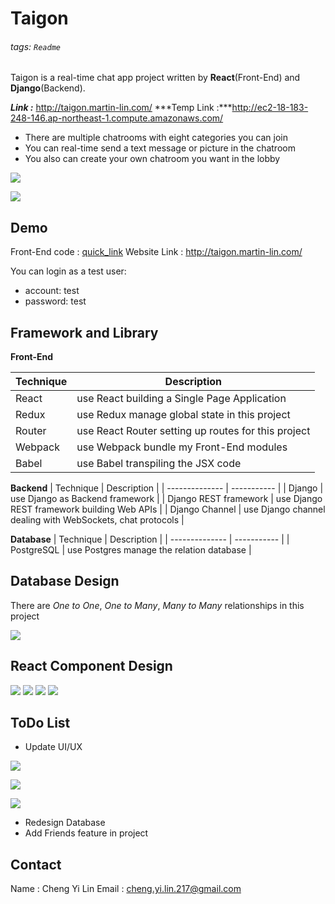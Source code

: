 # Taigon

###### tags: `Readme`

Taigon is a real-time chat app project written by **React**(Front-End) and **Django**(Backend).

***Link :*** http://taigon.martin-lin.com/
***Temp Link :***http://ec2-18-183-248-146.ap-northeast-1.compute.amazonaws.com/

* There are multiple chatrooms with eight categories you can join
* You can real-time send a text message or picture in the chatroom
* You also can create your own chatroom you want in the lobby


![](https://i.imgur.com/wF98PvZ.gif)

![](https://i.imgur.com/XLXJNDg.gif)



## Demo
Front-End code : [quick_link](https://github.com/ChengYiLin/Taigon/tree/master/Taigon/frontend/src)
Website Link : http://taigon.martin-lin.com/

You can login as a test user:
* account: test
* password: test



## Framework and Library

**Front-End**

| Technique  | Description | 
| ---------- | ----------- |
| React      | use React building a Single Page Application |
| Redux      | use Redux manage global state in this project |
| Router     | use React Router setting up routes for this project |
| Webpack | use Webpack bundle my Front-End modules |
| Babel   | use Babel transpiling the JSX code |

**Backend**
| Technique      | Description | 
| -------------- | ----------- |
| Django         | use Django as Backend framework |
| Django REST framework | use Django REST framework building Web APIs |
| Django Channel | use Django channel dealing with WebSockets, chat protocols |

**Database**
| Technique      | Description | 
| -------------- | ----------- |
| PostgreSQL     | use Postgres manage the relation database |

## Database Design

There are *One to One*, *One to Many*, *Many to Many* relationships in this project

![](https://i.imgur.com/UwMcVcJ.png)

## React Component Design

![](https://i.imgur.com/JRcdcaI.jpg)
![](https://i.imgur.com/nldUuz5.jpg)
![](https://i.imgur.com/kYOG0iM.jpg)
![](https://i.imgur.com/pXXe688.jpg)


## ToDo List

* Update UI/UX

![](https://i.imgur.com/0y9ktRI.png)

![](https://i.imgur.com/eIR4Z0S.gif)


![](https://i.imgur.com/4gyBcRf.png)


* Redesign Database
* Add Friends feature in project 

## Contact
Name : Cheng Yi Lin
Email : cheng.yi.lin.217@gmail.com

